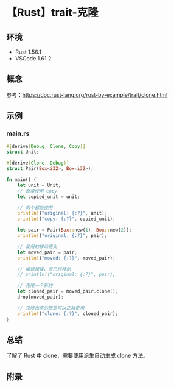 # 【Rust】trait-克隆

## 环境

- Rust 1.56.1
- VSCode 1.61.2

## 概念

参考：<https://doc.rust-lang.org/rust-by-example/trait/clone.html>  

## 示例

### main.rs

```rust
#[derive(Debug, Clone, Copy)]
struct Unit;

#[derive(Clone, Debug)]
struct Pair(Box<i32>, Box<i32>);

fn main() {
    let unit = Unit;
    // 直接使用 copy
    let copied_unit = unit;

    // 两个都能使用
    println!("original: {:?}", unit);
    println!("copy: {:?}", copied_unit);

    let pair = Pair(Box::new(1), Box::new(2));
    println!("original: {:?}", pair);

    // 使用的移动语义
    let moved_pair = pair;
    println!("moved: {:?}", moved_pair);

    // 编译错误，值已经移动
    // println!("original: {:?}", pair);

    // 克隆一个新的
    let cloned_pair = moved_pair.clone();
    drop(moved_pair);

    // 克隆出来的还是可以正常使用
    println!("clone: {:?}", cloned_pair);
}
```

## 总结

了解了 Rust 中 clone，需要使用派生自动生成 clone 方法。

## 附录
